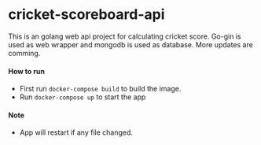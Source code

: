 # cricket-scoreboard-api
This is an golang web api project for calculating cricket score.
Go-gin is used as web wrapper and mongodb is used as database.
More updates are comming.

#### How to run
- First run `docker-compose build` to build the image.
- Run `docker-compose up` to start the app

#### Note
- App will restart if any file changed.
